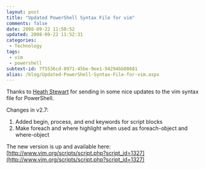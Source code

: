 ```yaml
---
layout: post
title: "Updated PowerShell Syntax File for vim"
comments: false
date: 2008-09-22 11:50:52
updated: 2008-09-22 11:52:31
categories:
 - Technology
tags:
 - vim
 - powershell
subtext-id: 7f5536cd-8971-45be-9ee1-94294bb08681
alias: /blog/Updated-PowerShell-Syntax-File-for-vim.aspx
---
```



Thanks to [Heath Stewart](http://blogs.msdn.com/heaths/) for sending in some nice updates to the vim syntax file for PowerShell.

Changes in v2.7:

  1. Added begin, process, and end keywords for script blocks 
  2. Make foreach and where highlight when used as foreach-object and where-object

The new version is up and available here: [http://www.vim.org/scripts/script.php?script_id=1327](http://www.vim.org/scripts/script.php?script_id=1327)
